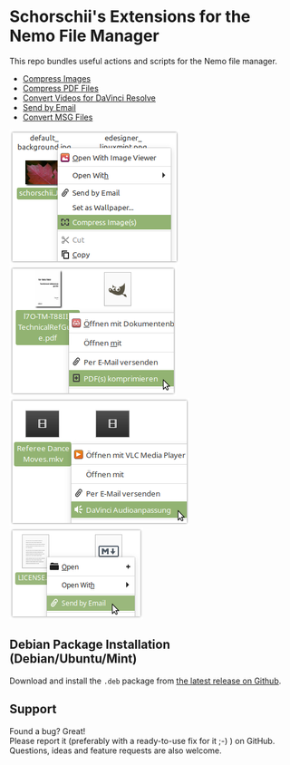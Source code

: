 # Schorschii's Extensions for the Nemo File Manager
This repo bundles useful actions and scripts for the Nemo file manager.

* [Compress Images](action-compress-images)
* [Compress PDF Files](action-compress-pdf)
* [Convert Videos for DaVinci Resolve](action-convert-davinci)
* [Send by Email](action-send-by-mail)
* [Convert MSG Files](action-convert-msg)

![screenshot](action-compress-images/screenshot.png)
![screenshot](action-compress-pdf/screenshot.png)
![screenshot](action-convert-davinci/screenshot.png)
![screenshot](action-send-by-mail/screenshot.png)

## Debian Package Installation (Debian/Ubuntu/Mint)
Download and install the `.deb` package from [the latest release on Github](https://github.com/schorschii/nemo-extensions/releases).

## Support
Found a bug? Great!  
Please report it (preferably with a ready-to-use fix for it ;-) ) on GitHub.
Questions, ideas and feature requests are also welcome.
